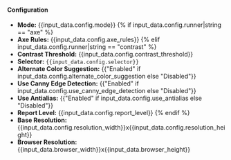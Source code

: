 #### Configuration
- **Mode:** {{input_data.config.mode}}
{% if input_data.config.runner|string == "axe" %}
- **Axe Rules:** {{input_data.config.axe_rules}}
{% elif input_data.config.runner|string == "contrast" %}
- **Contrast Threshold:** {{input_data.config.contrast_threshold}}
- **Selector:** `{{input_data.config.selector}}`
- **Alternate Color Suggestion:** {{"Enabled" if input_data.config.alternate_color_suggestion else "Disabled"}}
- **Use Canny Edge Detection:** {{"Enabled" if input_data.config.use_canny_edge_detection else "Disabled"}}
- **Use Antialias:** {{"Enabled" if input_data.config.use_antialias else "Disabled"}}
- **Report Level:** {{input_data.config.report_level}}
{% endif %}
- **Base Resolution:** {{input_data.config.resolution_width}}x{{input_data.config.resolution_height}}
- **Browser Resolution:** {{input_data.browser_width}}x{{input_data.browser_height}}
